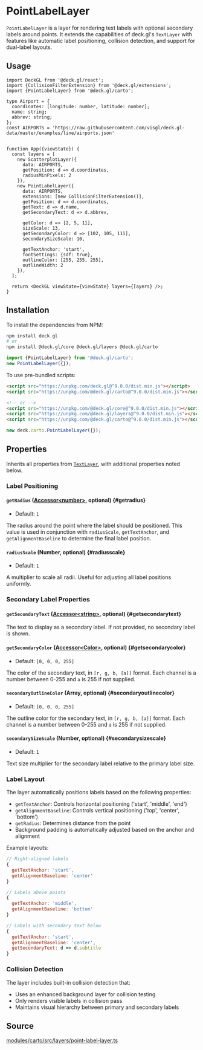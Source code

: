 # PointLabelLayer

`PointLabelLayer` is a layer for rendering text labels with optional secondary labels around points. It extends the capabilities of deck.gl's `TextLayer` with features like automatic label positioning, collision detection, and support for dual-label layouts.

## Usage 

```tsx
import DeckGL from '@deck.gl/react';
import {CollisionFilterExtension} from '@deck.gl/extensions';
import {PointLabelLayer} from '@deck.gl/carto';

type Airport = {
  coordinates: [longitude: number, latitude: number];
  name: string;
  abbrev: string;
};
const AIRPORTS = 'https://raw.githubusercontent.com/visgl/deck.gl-data/master/examples/line/airports.json'


function App({viewState}) {
  const layers = [
    new ScatterplotLayer({
      data: AIRPORTS,
      getPosition: d => d.coordinates,
      radiusMinPixels: 2
    }),
    new PointLabelLayer({
      data: AIRPORTS,
      extensions: [new CollisionFilterExtension()],
      getPosition: d => d.coordinates,
      getText: d => d.name,
      getSecondaryText: d => d.abbrev,

      getColor: d => [2, 5, 11],
      sizeScale: 13,
      getSecondaryColor: d => [102, 105, 111],
      secondarySizeScale: 10,

      getTextAnchor: 'start',
      fontSettings: {sdf: true},
      outlineColor: [255, 255, 255],
      outlineWidth: 2
    }),
  ];

  return <DeckGL viewState={viewState} layers={[ayers} />;
}
```

## Installation

To install the dependencies from NPM:

```bash
npm install deck.gl
# or
npm install @deck.gl/core @deck.gl/layers @deck.gl/carto
```

```js
import {PointLabelLayer} from '@deck.gl/carto';
new PointLabelLayer({});
```

To use pre-bundled scripts:

```html
<script src="https://unpkg.com/deck.gl@^9.0.0/dist.min.js"></script>
<script src="https://unpkg.com/@deck.gl/carto@^9.0.0/dist.min.js"></script>

<!-- or -->
<script src="https://unpkg.com/@deck.gl/core@^9.0.0/dist.min.js"></script>
<script src="https://unpkg.com/@deck.gl/layers@^9.0.0/dist.min.js"></script>
<script src="https://unpkg.com/@deck.gl/carto@^9.0.0/dist.min.js"></script>
```

```js
new deck.carto.PointLabelLayer({});
```

## Properties

Inherits all properties from [`TextLayer`](../layers/text-layer.md), with additional properties noted below.

### Label Positioning

#### `getRadius` ([Accessor&lt;number&gt;](../../developer-guide/using-layers.md#accessors), optional) {#getradius}

* Default: `1`

The radius around the point where the label should be positioned. This value is used in conjunction with `radiusScale`, `getTextAnchor`, and `getAlignmentBaseline` to determine the final label position.

#### `radiusScale` (Number, optional) {#radiusscale}

* Default: `1`

A multiplier to scale all radii. Useful for adjusting all label positions uniformly.

### Secondary Label Properties

#### `getSecondaryText` ([Accessor&lt;string&gt;](../../developer-guide/using-layers.md#accessors), optional) {#getsecondarytext}

The text to display as a secondary label. If not provided, no secondary label is shown.

#### `getSecondaryColor` ([Accessor&lt;Color&gt;](../../developer-guide/using-layers.md#accessors), optional) {#getsecondarycolor}

* Default: `[0, 0, 0, 255]`

The color of the secondary text, in `[r, g, b, [a]]` format. Each channel is a number between 0-255 and `a` is 255 if not supplied.

#### `secondaryOutlineColor` (Array, optional) {#secondaryoutlinecolor}

* Default: `[0, 0, 0, 255]`

The outline color for the secondary text, in `[r, g, b, [a]]` format. Each channel is a number between 0-255 and `a` is 255 if not supplied.

#### `secondarySizeScale` (Number, optional) {#secondarysizescale}

* Default: `1`

Text size multiplier for the secondary label relative to the primary label size.

### Label Layout

The layer automatically positions labels based on the following properties:

- `getTextAnchor`: Controls horizontal positioning ('start', 'middle', 'end')
- `getAlignmentBaseline`: Controls vertical positioning ('top', 'center', 'bottom')
- `getRadius`: Determines distance from the point
- Background padding is automatically adjusted based on the anchor and alignment

Example layouts:
```js
// Right-aligned labels
{
  getTextAnchor: 'start',
  getAlignmentBaseline: 'center'
}

// Labels above points
{
  getTextAnchor: 'middle',
  getAlignmentBaseline: 'bottom'
}

// Labels with secondary text below
{
  getTextAnchor: 'start',
  getAlignmentBaseline: 'center',
  getSecondaryText: d => d.subtitle
}
```

### Collision Detection

The layer includes built-in collision detection that:
- Uses an enhanced background layer for collision testing
- Only renders visible labels in collision pass
- Maintains visual hierarchy between primary and secondary labels


## Source

[modules/carto/src/layers/point-label-layer.ts](https://github.com/visgl/deck.gl/tree/master/modules/carto/src/layers/point-label-layer.ts) 
